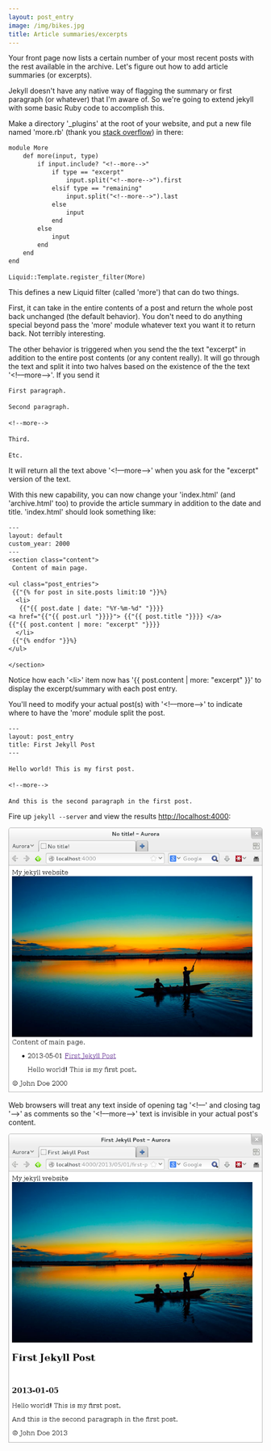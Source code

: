 ```yaml
---
layout: post_entry
image: /img/bikes.jpg
title: Article summaries/excerpts
---
```


Your front page now lists a certain number of your most recent posts with the rest available in the archive.  Let's figure out how to add article summaries (or excerpts).

<!--more-->

Jekyll doesn't have any native way of flagging the summary or first paragraph (or whatever) that I'm aware of.  So we're going to extend jekyll with some basic Ruby code to accomplish this.

Make a directory '_plugins' at the root of your website, and put a new file named 'more.rb' (thank you [stack overflow](http://stackoverflow.com/questions/10859175/how-to-show-a-preview-of-a-post-using-jekyll-bootstrap-theme)) in there:

    module More
	    def more(input, type)
		    if input.include? "<!--more-->"
			    if type == "excerpt"
				    input.split("<!--more-->").first
			    elsif type == "remaining"
				    input.split("<!--more-->").last
			    else
				    input
			    end
		    else
			    input
		    end
	    end
    end

    Liquid::Template.register_filter(More)

This defines a new Liquid filter (called 'more') that can do two things.

First, it can take in the entire contents of a post and return the whole post back unchanged (the default behavior).  You don't need to do anything special beyond pass the 'more' module whatever text you want it to return back.  Not terribly interesting.

The other behavior is triggered when you send the the text "excerpt" in addition to the entire post contents (or any content really).  It will go through the text and split it into two halves based on the existence of the the text '&lt;!&ndash;&ndash;more&ndash;&ndash;&gt;'.  If you send it

    First paragraph.

    Second paragraph.

    <!--more-->

    Third.

    Etc.

It will return all the text above '&lt;!&ndash;&ndash;more&ndash;&ndash;&gt;' when you ask for the "excerpt" version of the text.

With this new capability, you can now change your 'index.html' (and 'archive.html' too) to provide the article summary in addition to the date and title.  'index.html' should look something like:

    ---
    layout: default
    custom_year: 2000
    ---
    <section class="content">
     Content of main page.

    <ul class="post_entries">
     {{"{% for post in site.posts limit:10 "}}%}
      <li>
       {{"{{ post.date | date: "%Y-%m-%d" "}}}}
	<a href="{{"{{ post.url "}}}}"> {{"{{ post.title "}}}} </a>
	{{"{{ post.content | more: "excerpt" "}}}}
      </li>
     {{"{% endfor "}}%}
    </ul>

    </section>

Notice how each '&lt;li&gt;' item now has '\{\{ post.content | more: "excerpt" \}\}' to display the excerpt/summary with each post entry.

You'll need to modify your actual post(s) with '&lt;!&ndash;&ndash;more&ndash;&ndash;&gt;' to indicate where to have the 'more' module split the post.

    ---
    layout: post_entry
    title: First Jekyll Post
    ---

    Hello world! This is my first post.

    <!--more-->

    And this is the second paragraph in the first post.

Fire up `jekyll --server` and view the results <http://localhost:4000>:

![articles with excerpts](/img/2013-06-04-index-excerpt.png)

Web browsers will treat any text inside of opening tag '&lt;!&ndash;&ndash;' and closing tag '&ndash;&ndash;&gt;' as comments so the '&lt;!&ndash;&ndash;more&ndash;&ndash;&gt;' text is invisible in your actual post's content.

![actual article](/img/2013-06-04-article.png)
